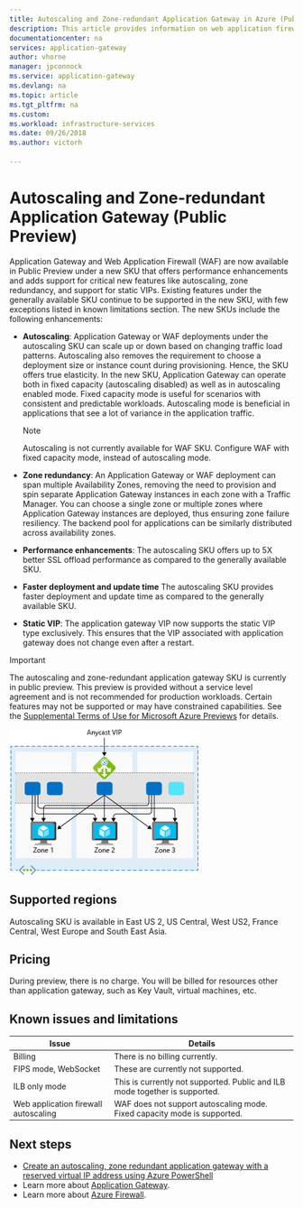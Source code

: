 ```yaml
---
title: Autoscaling and Zone-redundant Application Gateway in Azure (Public Preview) | Microsoft Docs
description: This article provides information on web application firewall request size limits and exclusion lists in Application Gateway with the Azure portal.
documentationcenter: na
services: application-gateway
author: vhorne
manager: jpconnock
ms.service: application-gateway
ms.devlang: na
ms.topic: article
ms.tgt_pltfrm: na
ms.custom:
ms.workload: infrastructure-services
ms.date: 09/26/2018
ms.author: victorh

---
```


# Autoscaling and Zone-redundant Application Gateway (Public Preview)

Application Gateway and Web Application Firewall (WAF) are now available in Public Preview under a new SKU that offers performance enhancements and adds support for critical new features like autoscaling, zone redundancy, and support for static VIPs. Existing features under the generally available SKU continue to be supported in the new SKU, with few exceptions listed in known limitations section. The new SKUs include the following enhancements:

- **Autoscaling**: Application Gateway or WAF deployments under the autoscaling SKU can scale up or down based on changing traffic load patterns. Autoscaling also removes the requirement to choose a deployment size or instance count during provisioning. Hence, the SKU offers true elasticity. In the new SKU, Application Gateway can operate both in fixed capacity (autoscaling disabled) as well as in autoscaling enabled mode. Fixed capacity mode is useful for scenarios with consistent and predictable workloads. Autoscaling mode is beneficial in applications that see a lot of variance in the application traffic.
   
   > [!NOTE]
   > Autoscaling is not currently available for WAF SKU. Configure WAF with fixed capacity mode, instead of autoscaling mode.
- **Zone redundancy**: An Application Gateway or WAF deployment can span multiple Availability Zones, removing the need to provision and spin separate Application Gateway instances in each zone with a Traffic Manager. You can choose a single zone or multiple zones where Application Gateway instances are deployed, thus ensuring zone failure resiliency. The backend pool for applications can be similarly distributed across availability zones.
- **Performance enhancements**: The autoscaling SKU offers up to 5X better SSL offload performance as compared to the generally available SKU.
- **Faster deployment and update time** The autoscaling SKU provides faster deployment and update time as compared to the generally available SKU.
- **Static VIP**: The application gateway VIP now supports the static VIP type exclusively. This ensures that the VIP associated with application gateway does not change even after a restart.

> [!IMPORTANT]
> The autoscaling and zone-redundant application gateway SKU is currently in public preview. This preview is provided without a service level agreement and is not recommended for production workloads. Certain features may not be supported or may have constrained capabilities. See the [Supplemental Terms of Use for Microsoft Azure Previews](https://azure.microsoft.com/support/legal/preview-supplemental-terms/) for details.

![](./media/application-gateway-autoscaling-zone-redundant/application-gateway-autoscaling-zone-redundant.png)

## Supported regions
Autoscaling SKU is available in East US 2, US Central, West US2, France Central, West Europe and South East Asia.

## Pricing
During preview, there is no charge. You will be billed for resources other than application gateway, such as Key Vault, virtual machines, etc. 

## Known issues and limitations

|Issue|Details|
|--|--|
|Billing|There is no billing currently.|
|FIPS mode, WebSocket|These are currently not supported.|
|ILB only mode|This is currently not supported. Public and ILB mode together is supported.|
|Web application firewall autoscaling|WAF does not support autoscaling mode. Fixed capacity mode is supported.|

## Next steps
- [Create an autoscaling, zone redundant application gateway with a reserved virtual IP address using Azure PowerShell](tutorial-autoscale-ps.md)
- Learn more about [Application Gateway](overview.md).
- Learn more about [Azure Firewall](../firewall/overview.md). 

